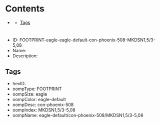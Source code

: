 



Contents
========

* [](#)
	* [Tags](#tags)

# 

- ID: FOOTPRINT-eagle-eagle-default-con-phoenix-508-MKDSN1,5/3-5,08
- Name: 
- Description: 

## Tags

- hexID: 
- oompType: FOOTPRINT
- oompSize: eagle
- oompColor: eagle-default
- oompDesc: con-phoenix-508
- oompIndex: MKDSN1,5/3-5,08
- oompName: eagle-default/con-phoenix-508/MKDSN1,5/3-5,08
